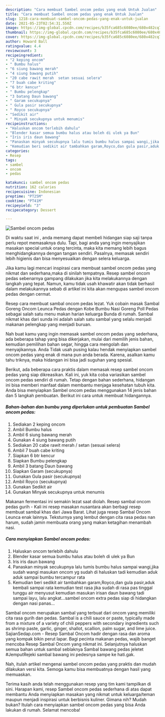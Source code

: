 ```yaml
---
description: "Cara membuat Sambel oncom pedas yang enak Untuk Jualan"
title: "Cara membuat Sambel oncom pedas yang enak Untuk Jualan"
slug: 1218-cara-membuat-sambel-oncom-pedas-yang-enak-untuk-jualan
date: 2021-05-23T02:54:31.550Z
image: https://img-global.cpcdn.com/recipes/b35fca685c6080ee/680x482cq70/sambel-oncom-pedas-foto-resep-utama.jpg
thumbnail: https://img-global.cpcdn.com/recipes/b35fca685c6080ee/680x482cq70/sambel-oncom-pedas-foto-resep-utama.jpg
cover: https://img-global.cpcdn.com/recipes/b35fca685c6080ee/680x482cq70/sambel-oncom-pedas-foto-resep-utama.jpg
author: Howard Ball
ratingvalue: 4.4
reviewcount: 3
recipeingredient:
- "2 keping oncom"
- " Bumbu halus"
- "6 siung bawang merah"
- "4 siung bawang putih"
- "20 cabe rawit merah  setan sesuai selera"
- "7 buah cabe kriting"
- "6 btr kencur"
- " Bumbu pelengkap"
- "3 batang Daun bawang"
- " Garam secukupnya"
- " Gula pasir secukupnya"
- " Royco secukupnya"
- "Sedikit air"
- " Minyak secukupnya untuk menumis"
recipeinstructions:
- "Haluskan oncom terlebih dahulu"
- "Blender kasar semua bumbu halus atau boleh di ulek ya Bun"
- "Iris iris daun bawang"
- "Panaskan minyak secukupnya lalu tumis bumbu halus sampai wangi,jika sudah wangi masukan oncom yg sudah di haluskan tadi kemudian aduk aduk sampai bumbu tercampur rata"
- "Kemudian beri sedikit air tambahkan garam,Royco,dan gula pasir,aduk kembali sampai rata kemudian test rasa jika sudah di rasa pas tinggal tunggu air menyusut kemudian masukan irisan daun bawang tadi sampai layu, lalu angkat...sambel oncom extra pedas siap di hidangkan dengan nasi panas..."
categories:
- Resep
tags:
- sambel
- oncom
- pedas

katakunci: sambel oncom pedas 
nutrition: 162 calories
recipecuisine: Indonesian
preptime: "PT25M"
cooktime: "PT41M"
recipeyield: "3"
recipecategory: Dessert

---
```



![Sambel oncom pedas](https://img-global.cpcdn.com/recipes/b35fca685c6080ee/680x482cq70/sambel-oncom-pedas-foto-resep-utama.jpg)

Di waktu  saat ini , anda memang dapat membeli hidangan siap saji tanpa perlu repot memasaknya dulu. Tapi, bagi anda yang ingin menyajikan masakan special untuk orang tercinta, maka kita memang lebih bagus menghidangkannya dengan tangan sendiri. Pasalnya, memasak sendiri lebih higienis dan bisa menyesuaikan dengan selera keluarga.

Jika kamu lagi mencari inspirasi cara membuat sambel oncom pedas yang nikmat dan sederhana,maka di sinilah tempatnya. Resep sambel oncom pedas  sebenarnya gampang dilakukan jika kita melakukannya dengan langkah yang tepat. Namun, kamu tidak usah khawatir akan tidak berhasil dalam melakukannya 
sebab di artikel ini kita akan mengupas sambel oncom pedas dengan cermat.  

Resep cara membuat sambal oncom pedas lezat. Yuk cobain masak Sambal Goreng Oncom Leunca Pedas dengan Kobe Bumbu Nasi Goreng Poll Pedas sebagai salah satu menu makan harian keluarga Bunda di rumah. Sambal nikmat khas dari sunda ini adalah salah satu sambal yang selalu menjadi makanan pelengkap yang menjadi buruan.

Nah buat kamu yang ingin memasak sambel oncom pedas yang sederhana, ada beberapa tahap yang bisa dikerjakan, mulai dari memilih jenis bahan, kemudian pemilihan bahan segar, hingga cara mengolah dan menyajikannya. Anda Tidak usah pusing kalau hendak menyiapkan sambel oncom pedas yang enak di mana pun anda berada. Karena, asalkan kamu  tahu triknya, maka hidangan ini bisa jadi suguhan yang spesial.

Berikut, ada beberapa cara praktis  dalam memasak resep sambel oncom pedas yang siap dikreasikan. Kali ini, yuk kita coba variasikan sambel oncom pedas sendiri di rumah. Tetap dengan bahan sederhana, hidangan ini bisa memberi manfaat dalam membantu menjaga kesehatan tubuh kita. Anda bisa menyiapkan Sambel oncom pedas menggunakan 14 jenis bahan dan 5 langkah pembuatan. Berikut ini cara untuk membuat hidangannya.

<!--inarticleads1-->

##### Bahan-bahan dan bumbu yang diperlukan untuk pembuatan Sambel oncom pedas:

1. Sediakan 2 keping oncom
1. Ambil  Bumbu halus
1. Ambil 6 siung bawang merah
1. Gunakan 4 siung bawang putih
1. Sediakan 20 cabe rawit merah / setan (sesuai selera)
1. Ambil 7 buah cabe kriting
1. Siapkan 6 btr kencur
1. Siapkan  Bumbu pelengkap
1. Ambil 3 batang Daun bawang
1. Siapkan  Garam (secukupnya)
1. Gunakan  Gula pasir (secukupnya)
1. Ambil  Royco (secukupnya)
1. Gunakan Sedikit air
1. Gunakan  Minyak secukupnya untuk menumis


Makanan fermentasi ini semakin lezat saat diolah. Resep sambal oncom pedas gurih - Kali ini resep masakan nusantara akan berbagi resep membuat sambal khas dari Jawa Barat. Lihat juga resep Sambal Oncom Leunca enak lainnya. Teksturnya yang lembut dengan cita rasa pedas nan harum, sudah jamin membuata orang yang makan ketagihan menambah nasi. 

<!--inarticleads2-->

##### Cara menyiapkan Sambel oncom pedas:

1. Haluskan oncom terlebih dahulu
1. Blender kasar semua bumbu halus atau boleh di ulek ya Bun
1. Iris iris daun bawang
1. Panaskan minyak secukupnya lalu tumis bumbu halus sampai wangi,jika sudah wangi masukan oncom yg sudah di haluskan tadi kemudian aduk aduk sampai bumbu tercampur rata
1. Kemudian beri sedikit air tambahkan garam,Royco,dan gula pasir,aduk kembali sampai rata kemudian test rasa jika sudah di rasa pas tinggal tunggu air menyusut kemudian masukan irisan daun bawang tadi sampai layu, lalu angkat...sambel oncom extra pedas siap di hidangkan dengan nasi panas...


Sambal oncom merupakan sambal yang terbuat dari oncom yang memiliki cita rasa gurih dan pedas. Sambal is a chili sauce or paste, typically made from a mixture of a variety of chili peppers with secondary ingredients such as shrimp paste, garlic, ginger, shallot, scallion, palm sugar, and lime juice. SajianSedap.com - Resep Sambal Oncom hadir dengan rasa dan aroma yang kompak bikin perut lapar. Bagi pecinta makanan pedas, wajib banget mencoba Resep Sambal Oncom yang nikmat ini. Selanjutnya haluskan semua bahan untuk sambal seblaknya Sambal bawang pedas jeletet #JemputRejeki sambal bawang ini pedesnya sampe ke hati.gak. 

Nah, itulah artikel mengenai  sambel oncom pedas  yang praktis dan mudah dilakukan versi kita. Semoga kamu bisa membuatnya dengan hasil yang memuaskan. 

Terima kasih anda telah menggunakan resep yang tim kami tampilkan di sini. Harapan kami, resep  Sambel oncom pedas sederhana di atas dapat membantu Anda menyiapkan masakan yang nikmat untuk keluarga/teman maupun menjadi inspirasi untuk berbisnis kuliner. Gimana nih? Mudah bukan? Itulah cara menyiapkan sambel oncom pedas yang bisa Anda lakukan di rumah. Selamat mencoba!

